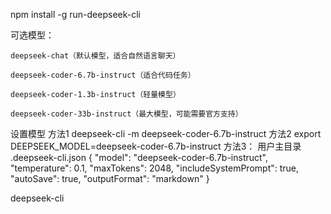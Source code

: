 
npm install -g run-deepseek-cli

可选模型：

    deepseek-chat（默认模型，适合自然语言聊天）

    deepseek-coder-6.7b-instruct（适合代码任务）

    deepseek-coder-1.3b-instruct（轻量模型）

    deepseek-coder-33b-instruct（最大模型，可能需要官方支持）

设置模型
    方法1
    deepseek-cli -m deepseek-coder-6.7b-instruct
    方法2
    export DEEPSEEK_MODEL=deepseek-coder-6.7b-instruct
    方法3：
        用户主目录
        .deepseek-cli.json
            {
                "model": "deepseek-coder-6.7b-instruct",
                "temperature": 0.1,
                "maxTokens": 2048,
                "includeSystemPrompt": true,
                "autoSave": true,
                "outputFormat": "markdown"
            }

deepseek-cli